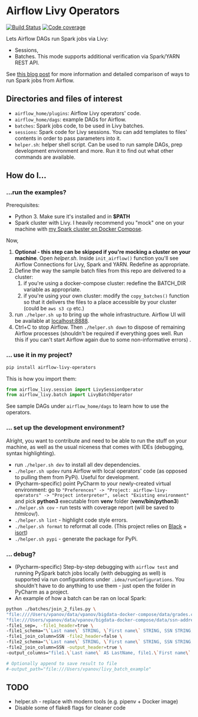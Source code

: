 # Airflow Livy Operators

[![Build Status](https://travis-ci.org/panovvv/airflow-livy-operators.svg?branch=master)](https://travis-ci.org/panovvv/airflow-livy-operators)
[![Code coverage](https://codecov.io/gh/panovvv/airflow-livy-operators/branch/master/graph/badge.svg)](https://codecov.io/gh/panovvv/airflow-livy-operators)

Lets Airflow DAGs run Spark jobs via Livy:
* Sessions,
* Batches. This mode supports additional verification via Spark/YARN REST API.

See [this blog post](https://www.shortn0tes.com/2020/03/airflow-livy-spark.html "Blog post") for more information and detailed comparison of ways to run Spark jobs from Airflow.

## Directories and files of interest
* `airflow_home/plugins`: Airflow Livy operators' code.
* `airflow_home/dags`: example DAGs for Airflow.
* `batches`: Spark jobs code, to be used in Livy batches.
* `sessions`: Spark code for Livy sessions. You can add templates
to files' contents in order to pass parameters into it.
* `helper.sh`: helper shell script. Can be used to run sample DAGs,
prep development environment and more.
Run it to find out what other commands are available.


## How do I...

### ...run the examples?
Prerequisites:
* Python 3. Make sure it's installed and in __$PATH__
* Spark cluster with Livy. I heavily recommend you "mock" one on your machine with 
[my Spark cluster on Docker Compose](https://github.com/panovvv/bigdata-docker-compose).

Now, 
1. __Optional - this step can be skipped if you're mocking a cluster on your
machine__. Open *helper.sh*. Inside `init_airflow()` function you'll see Airflow
Connections for Livy, Spark and YARN. Redefine as appropriate.
1. Define the way the sample batch files from this repo are delivered to a cluster:
    1. if you're using a docker-compose cluster: redefine the BATCH_DIR variable 
    as appropriate. 
    1. if you're using your own cluster: modify the `copy_batches()` function so that it
    delivers the files to a place accessible by your cluster (could be `aws s3 cp` etc.)
1. run `./helper.sh up` to bring up the whole infrastructure. 
Airflow UI will be available at
[localhost:8888](http://localhost:8888 "Airflow UI").
1. Ctrl+C to stop Airflow. Then `./helper.sh down` to dispose of
remaining Airflow processes (shouldn't be required if everything goes well.
Run this if you can't start Airflow again due to some non-informative errors) .

### ... use it in my project?
```bash
pip install airflow-livy-operators
```
This is how you import them:
```python
from airflow_livy.session import LivySessionOperator
from airflow_livy.batch import LivyBatchOperator
```
See sample DAGs under `airflow_home/dags` to learn how to use the operators.

### ... set up the development environment?
Alright, you want to contribute and need to be able to run the stuff on your machine,
as well as the usual niceness that comes with IDEs (debugging, syntax highlighting).

* run `./helper.sh dev` to install all dev dependencies.
* `./helper.sh updev` runs Airflow with local operators' code (as opposed to 
pulling them from PyPi). Useful for development.
* (Pycharm-specific) point PyCharm to your newly-created virtual environment: go to
`"Preferences" -> "Project: airflow-livy-operators" -> "Project interpreter", select
"Existing environment"` and pick __python3__ executable from __venv__ folder
(__venv/bin/python3__)
* `./helper.sh cov` - run tests with coverage report 
(will be saved to *htmlcov/*).
* `./helper.sh lint` - highlight code style errors.
* `./helper.sh format` to reformat all code.
(This project relies on [Black](https://black.readthedocs.io/en/stable/) + 
[isort](https://readthedocs.org/projects/isort/))
* `./helper.sh pypi` - generate the package for PyPi.

### ... debug?

* (Pycharm-specific) Step-by-step debugging with `airflow test` 
and running PySpark batch jobs locally (with debugging as well) 
is supported via run configurations under `.idea/runConfigurations`.
You shouldn't have to do anything to use them - just open the folder
in PyCharm as a project.
* An example of how a batch can be ran on local Spark:
```bash
python ./batches/join_2_files.py \
"file:////Users/vpanov/data/vpanov/bigdata-docker-compose/data/grades.csv" \
"file:///Users/vpanov/data/vpanov/bigdata-docker-compose/data/ssn-address.tsv" \
-file1_sep=, -file1_header=true \
-file1_schema="\`Last name\` STRING, \`First name\` STRING, SSN STRING, Test1 INT, Test2 INT, Test3 INT, Test4 INT, Final INT, Grade STRING" \
-file1_join_column=SSN -file2_header=false \
-file2_schema="\`Last name\` STRING, \`First name\` STRING, SSN STRING, Address1 STRING, Address2 STRING" \
-file2_join_column=SSN -output_header=true \
-output_columns="file1.\`Last name\` AS LastName, file1.\`First name\` AS FirstName, file1.SSN, file2.Address1, file2.Address2" 

# Optionally append to save result to file
#-output_path="file:///Users/vpanov/livy_batch_example" 
```

## TODO
* helper.sh - replace with modern tools (e.g. pipenv + Docker image)
* Disable some of flake8 flags for cleaner code